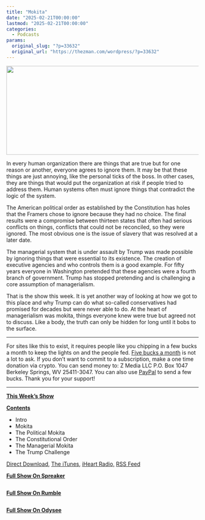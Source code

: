 ```yaml
---
title: "Mokita"
date: "2025-02-21T00:00:00"
lastmod: "2025-02-21T00:00:00"
categories:
  - Podcasts
params:
  original_slug: "?p=33632"
  original_url: "https://thezman.com/wordpress/?p=33632"
---
```


[<img
src="http://thezman.com/wordpress/wp-content/uploads/2018/01/Power-Hour.png"
decoding="async" width="600" height="233" />](http://thezman.com/wordpress/wp-content/uploads/2018/01/Power-Hour.png)

In every human organization there are things that are true but for one
reason or another, everyone agrees to ignore them. It may be that these
things are just annoying, like the personal ticks of the boss. In other
cases, they are things that would put the organization at risk if people
tried to address them. Human systems often must ignore things that
contradict the logic of the system.

The American political order as established by the Constitution has
holes that the Framers chose to ignore because they had no choice. The
final results were a compromise between thirteen states that often had
serious conflicts on things, conflicts that could not be reconciled, so
they were ignored. The most obvious one is the issue of slavery that was
resolved at a later date.

The managerial system that is under assault by Trump was made possible
by ignoring things that were essential to its existence. The creation of
executive agencies and who controls them is a good example. For fifty
years everyone in Washington pretended that these agencies were a fourth
branch of government. Trump has stopped pretending and is challenging a
core assumption of managerialism.

That is the show this week. It is yet another way of looking at how we
got to this place and why Trump can do what so-called conservatives had
promised for decades but were never able to do. At the heart of
managerialism was mokita, things everyone knew were true but agreed not
to discuss. Like a body, the truth can only be hidden for long until it
bobs to the surface.

------------------------------------------------------------------------

For sites like this to exist, it requires people like you chipping in a
few bucks a month to keep the lights on and the people fed.
<a href="https://www.subscribestar.com/the-z-blog"
rel="noopener noreferrer" target="_blank">Five bucks a month</a> is not
a lot to ask. If you don’t want to commit to a subscription, make a one
time donation via crypto. You can send money to: Z Media LLC P.O. Box
1047 Berkeley Springs, WV 25411-3047. You can also use <a
href="https://www.paypal.com/cgi-bin/webscr?cmd=_s-xclick&amp;hosted_button_id=UDAS2Q8JYA6CN&amp;source=url"
rel="noopener noreferrer" target="_blank">PayPal</a> to send a few
bucks. Thank you for your support!

------------------------------------------------------------------------

**<u>This Week’s Show</u>**

**<u>Contents</u>**

-   Intro
-   Mokita
-   The Political Mokita
-   The Constitutional Order
-   The Managerial Mokita
-   The Trump Challenge

<a href="https://api.spreaker.com/v2/episodes/64486148/download.mp3"
rel="noopener" target="_blank">Direct Download</a>, <a
href="https://itunes.apple.com/us/podcast/the-z-blog-power-hour/id1262799640?mt=2"
rel="noopener noreferrer" target="_blank">The iTunes</a>,
<a href="https://www.iheart.com/podcast/the-z-blog-power-hour-29246491/"
rel="noopener noreferrer" target="_blank">iHeart Radio,</a>
<a href="https://www.spreaker.com/show/2589657/episodes/feed"
rel="noopener noreferrer" target="_blank">RSS Feed</a>

**<u>Full Show On Spreaker</u>**

<span class="mce_SELRES_start" mce-type="bookmark"
style="display: inline-block; width: 0px; overflow: hidden; line-height: 0;">﻿</span>

**<u>Full Show On Rumble</u>**

<span class="mce_SELRES_start" mce-type="bookmark"
style="display: inline-block; width: 0px; overflow: hidden; line-height: 0;">﻿</span>

**<u>Full Show On Odysee</u>**
